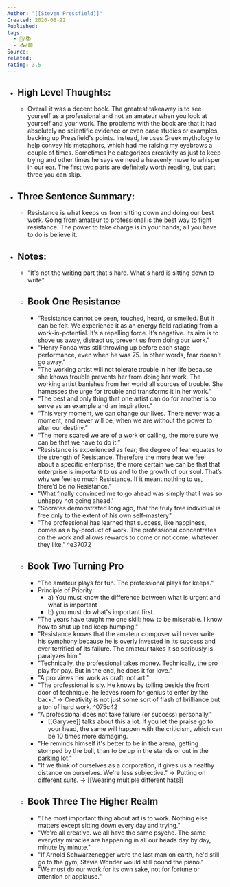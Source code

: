 ```yaml
---
Author: "[[Steven Pressfield]]"
Created: 2020-08-22
Published: 
tags:
  - 🧠/📚
  - 📥/🟩
Source:  
related:
rating: 3.5
---
```


- ## High Level Thoughts: 
    - Overall it was a decent book. The greatest takeaway is to see yourself as a professional and not an amateur when you look at yourself and your work.  The problems with the book are that it had absolutely no scientific evidence or even case studies or examples backing up Pressfield's points. Instead, he uses Greek mythology to help convey his metaphors, which had me raising my eyebrows a couple of times. Sometimes he categorizes creativity as just to keep trying and other times he says we need a heavenly muse to whisper in our ear. The first two parts are definitely worth reading, but part three you can skip.  
- ## Three Sentence Summary: 
    - Resistance is what keeps us from sitting down and doing our best work. Going from amateur to professional is the best way to fight resistance. The power to take charge is in your hands; all you have to do is believe it.
- ## Notes:
    - "It's not the writing part that's hard. What's hard is sitting down to write". 
    - ## **Book One Resistance**
        - “Resistance cannot be seen, touched, heard, or smelled. But it can be felt. We experience it as an energy field radiating from a work-in-potential. It’s a repelling force. It’s negative. Its aim is to shove us away, distract us, prevent us from doing our work.”
        - "Henry Fonda was still throwing up before each stage performance, even when he was 75. In other words, fear doesn't go away."
        - "The working artist will not tolerate trouble in her life because she knows trouble prevents her from doing her work. The working artist banishes from her world all sources of trouble. She harnesses the urge for trouble and transforms it in her work." 
        - “The best and only thing that one artist can do for another is to serve as an example and an inspiration.”
        - “This very moment, we can change our lives. There never was a moment, and never will be, when we are without the power to alter our destiny.”
        - “The more scared we are of a work or calling, the more sure we can be that we have to do it.”
        - “Resistance is experienced as fear; the degree of fear equates to the strength of Resistance. Therefore the more fear we feel about a specific enterprise, the more certain we can be that that enterprise is important to us and to the growth of our soul. That’s why we feel so much Resistance. If it meant nothing to us, there’d be no Resistance.”
        - "What finally convinced me to go ahead was simply that I was so unhappy not going ahead.'
        - "Socrates demonstrated long ago, that the truly free individual is free only to the extent of his own self-mastery"
        - "The professional has learned that success, like happiness, comes as a by-product of work. The professional concentrates on the work and allows rewards to come or not come, whatever they like." ^e37072
    - ## **Book Two Turning Pro**
        - "The amateur plays for fun. The professional plays for keeps."
        - Principle of Priority:
            - a) You must know the difference between what is urgent and what is important
            - b) you must do what's important first. 
        - "The years have taught me one skill: how to be miserable. I know how to shut up and keep humping."
        - "Resistance knows that the amateur composer will never write his symphony because he is overly invested in its success and over terrified of its failure. The amateur takes it so seriously is paralyzes him."
        - "Technically, the professional takes money. Technically, the pro play for pay. But in the end, he does it for love." 
        - "A pro views her work as craft, not art."
        - "The professional is sly. He knows by toiling beside the front door of technique, he leaves room for genius to enter by the back." -> Creativity is not just some sort of flash of brilliance but a ton of hard work.  ^075c42
        - "A professional does not take failure (or success) personally." 
            - [[Garyvee]] talks about this a lot. If you let the praise go to your head, the same will happen with the criticism, which can be 10 times more damaging. 
        - "He reminds himself it's better to be in the arena, getting stomped by the bull, than to be up in the stands or out in the parking lot."
        - "If we think of ourselves as a corporation, it gives us a healthy distance on ourselves. We're less subjective." -> Putting on different suits. -> [[Wearing multiple different hats]]
    - ## **Book Three The Higher Realm**
        - "The most important thing about art is to work. Nothing else matters except sitting down every day and trying."
        - "We're all creative. we all have the same psyche. The same everyday miracles are happening in all our heads day by day, minute by minute."
        - "If Arnold Schwarzenegger were the last man on earth, he'd still go to the gym, Stevie Wonder would still pound the piano."
        - "We must do our work for its own sake, not for fortune or attention or applause."
